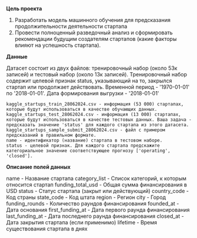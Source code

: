 __Цель проекта__
1. Разработать модель машинного обучения для предсказания продолжительности деятельности стартапа
2. Провести полноценный разведочный анализ и сформировать рекомендации будущим создателям стартапов (какие факторы влияют на успешность стартапа). 


__Данные__

Датасет состоит из двух файлов: тренировочный набор (около 53к записей) и тестовый набор (около 13к записей). Тренировочный набор содержит целевой признак status, указывающий на то, закрылся стартап или продолжает действовать. Временной период - '1970-01-01' по '2018-01-01'. Дата формирования выгрузки - '2018-01-01'

    kaggle_startups_train_28062024.csv - информация (53 000) стартапах, которые будут использоваться в качестве обучающих данных.
    kaggle_startups_test_28062024.csv - информация (13 000) стартапах, которые будут использоваться в качестве тестовых данных. Ваша задача - предсказать значение 'status' для каждого стартапа из этого датасета.
    kaggle_startups_sample_submit_28062024.csv - файл с примером предсказаний в правильном формате.
    name - идентификатор (название) стартапа в тестовом наборе.
    status - целевой признак. Для каждого стартапа предскажите категориальное значение соответствующее прогнозу ['operating', 'closed'].

__Описание полей данных__

name - Название стартапа
category_list - Список категорий, к которым относится стартап
funding_total_usd - Общая сумма финансирования в USD
status - Статус стартапа (закрыт или действующий)
country_code - Код страны
state_code - Код штата
region - Регион
city - Город
funding_rounds - Количество раундов финансирования
founded_at - Дата основания
first_funding_at - Дата первого раунда финансирования
last_funding_at - Дата последнего раунда финансирования
closed_at - Дата закрытия стартапа (если применимо)
lifetime - Время существования стартапа в днях